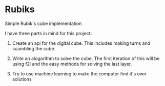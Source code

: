 # Rubiks
Simple Rubik's cube implementation 


I have three parts in mind for this project:

1.  Create an api for the digital cube.  This includes making turns and scambling the cube.

2.  Write an alogorithm to solve the cube.  The first iteration of this will be using f2l and the easy methods for solving the last layer.

3.  Try to use machine learning to make the computer find it's own solutions